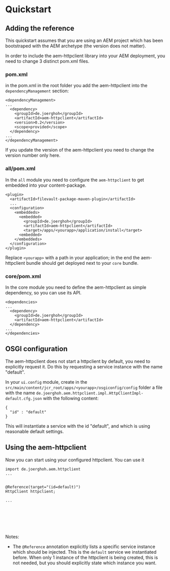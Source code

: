 
# Quickstart


## Adding the reference

This quickstart assumes that you are using an AEM project which has been bootstraped with the AEM archetype (the version does not matter).

In order to include the aem-httpclient library into your AEM deployment, you need to change 3 distinct pom.xml files. 


### pom.xml

in the pom.xml in the root folder you add the aem-httpclient into the ``dependencyManagement`` section:

```
<dependencyManagement>
...
  <dependency>
    <groupId>de.joerghoh</groupId>
    <artifactId>aem-httpclient</artifactId>
    <version>0.2</version>
    <scope>provided</scope>
  </dependency>
...
</dependencyManagement>
```

If you update the version of the aem-httpclient you need to change the version number only here.


### all/pom.xml

In the ``all`` module you need to configure the ``aem-httpclient`` to get embedded into your content-package.

```
<plugin>
  <artifactId>filevault-package-maven-plugin</artifactId>
  ...
  <configuration>
    <embeddeds>
      <embedded>
        <groupId>de.joerghoh</groupId>
        <artifactId>aem-httpclient</artifactId>
        <target>/apps/<yourapp>/application/install</target>
      <embedded>
    </embeddeds>
  </configuration>
</plugin>
```
Replace ``<yourapp>`` with a path in your application; in the end the aem-httpclient bundle should get deployed next to your ``core`` bundle.


### core/pom.xml

In the core module you need to define the aem-httpclient as simple dependency, so you can use its API.

```
<dependencies>
...
  <dependency>
    <groupId>de.joerghoh</groupId>
    <artifactId>aem-httpclient</artifactId>
  </dependency>
...
</dependencies>
```


## OSGI configuration

The aem-httpclient does not start a httpclient by default, you need to explicitly request it. Do this by requesting a service instance with the name "default".

In your ``ui.config`` module, create in the ``src/main/content/jcr_root/apps/<yourapp>/osgiconfig/config`` folder a file with the name ``de.joerghoh.aem.httpclient.impl.HttpClientImpl-default.cfg.json`` with the following content:

```
{
  "id" : "default"
}
```

This will instantiate a service with the id "default", and which is using reasonable default settings.


## Using the aem-httpclient


Now you can start using your configured httpclient. You can use it 


```
import de.joerghoh.aem.httpclient
...


@Reference(target="(id=default)")
HttpClient httpclient;

...







```

Notes:
* The ``@Reference`` annotation explicitly lists a specific service instance which should be injected. This is the ``default`` service we instantiated before. When only 1 instance of the httpclient is being created, this is not needed, but you should explicitly state which instance you want.















